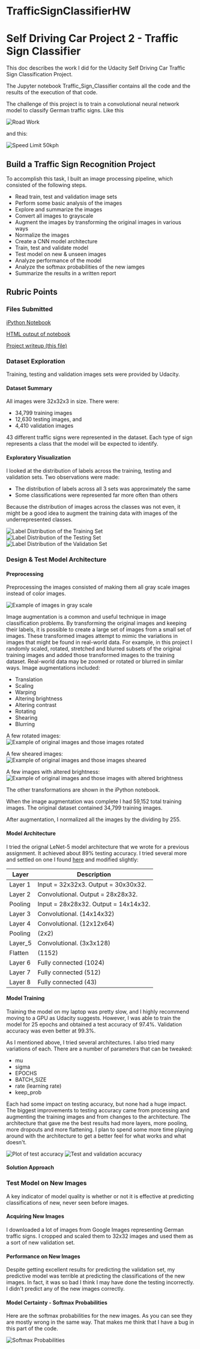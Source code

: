 # TrafficSignClassifierHW

# Self Driving Car Project 2 - Traffic Sign Classifier
This doc describes the work I did for the Udacity Self Driving Car Traffic Sign Classification Project.

The Jupyter notebook Traffic_Sign_Classifier contains all the code and the results of the 
execution of that code.

The challenge of this project is to train a convolutional neural network model to classify German traffic signs. Like this

[//]: # (Image References)

[image1]: ./origImages/german_1.jpg "Road Work"
[image2]: ./origImages/speed50.jpg "Speed Limit 50kph"

![Road Work][image1]

and this:

![Speed Limit 50kph][image2]

## Build a Traffic Sign Recognition Project

To accomplish this task, I built an image processing pipeline, which consisted of the following steps.

* Read train, test and validation image sets
* Perform some basic analysis of the images
* Explore and summarize the images
* Convert all images to grayscale
* Augment the images by transforming the original images in various ways
* Normalize the images
* Create a CNN model architecture
* Train, test and validate model
* Test model on new & unseen images
* Analyze performance of the model
* Analyze the softmax probabilities of the new iamges
* Summarize the results in a written report

## Rubric Points

### Files Submitted

[iPython Notebook](https://github.com/mjg042/TrafficSignClassifierHW/blob/master/Traffic_Sign_Classifier.ipynb)

[HTML output of notebook](https://github.com/mjg042/TrafficSignClassifierHW/blob/master/Traffic_Sign_Classifier.html)

[Project writeup (this file)](https://github.com/mjg042/TrafficSignClassifierHW/blob/master/README.md)

### Dataset Exploration

Training, testing and validation images sets were provided by Udacity.

#### Dataset Summary

All images were 32x32x3 in size. There were:

* 34,799 training images 
* 12,630 testing images, and
* 4,410 validation images

43 different traffic signs were represented in the dataset. Each type of sign represents a class that the model
will be expected to identify.


#### Exploratory Visualization

[//]: # (Image References)

[image3]: ./origImages/origImages.PNG "Random Images from dataset"
[image4]: ./origImages/labelDistTraining.PNG "Label Distribution of the Training Set"
[image5]: ./origImages/labelDistTesting.PNG "Label Distribution of the Testing Set"
[image6]: ./origImages/labelDistValidation.PNG "Label Distribution of the Validation Set"

I looked at the distribution of labels across the training, testing and validation sets. Two observations were made:

* The distribution of labels across all 3 sets was approximately the same
* Some classifications were represented far more often than others

Because the distribution of images across the classes was not even, it might be a good idea to augment the training data
with images of the underrepresented classes.

![Label Distribution of the Training Set][image4]
![Label Distribution of the Testing Set][image5]
![Label Distribution of the Validation Set][image6]


### Design & Test Model Architecture

#### Preprocessing

Preprocessing the images consisted of making them all gray scale images instead of color images. 

[//]: # (Image References)

[imageGray]: ./origImages/origImages.PNG "Example of images in gray scale"
[imageRotate]: ./origImages/rotate.PNG "Example of original images and those images rotated"
[imageShear]: ./origImages/shear.PNG "Example of original images and those images sheared"
[imageBright]: ./origImages/bright.PNG "Example of original images and those images with altered brightness"

![Example of images in gray scale][imageGray]

Image augmentation is a common and useful technique in image classification problems. By transforming the original images
and keeping their labels, it is possible to create a large set of images from a small set of images. These transformed images
attempt to mimic the variations in images that might be found in real-world data. For example, in this
project I randomly scaled, rotated, stretched and blurred subsets of the original training images and added 
those transformed images to the training dataset. Real-world data may be zoomed or rotated or blurred in similar ways.
Image augmentations included:

* Translation
* Scaling
* Warping
* Altering brightness
* Altering contrast
* Rotating
* Shearing
* Blurring

A few rotated images:
![Example of original images and those images rotated][imageRotate]

A few sheared images:
![Example of original images and those images sheared][imageShear]

A few images with altered brightness:
![Example of original images and those images with altered brightness][imageBright]

The other transformations are shown in the iPython notebook.

When the image augmentation was complete I had 59,152 total training images. The original dataset contained 34,799
training images. 

After augmentation, I normalized all the images by the dividing by 255.


#### Model Architecture

I tried the orignal LeNet-5 model architecture that we wrote for a previous assignment. It achieved about 89% testing 
accuracy. I tried several more and settled on one I found [here](http://localhost:8888/notebooks/notebooks/udacity/TSC.ipynb)
and modified slightly:

| Layer  | Description                          |
| ------ | ------------------------------------ |
| Layer 1| Input = 32x32x3. Output = 30x30x32.  |
| Layer 2| Convolutional. Output = 28x28x32.    |
| Pooling| Input = 28x28x32. Output = 14x14x32. |
| Layer 3| Convolutional. (14x14x32)            |
| Layer 4| Convolutional. (12x12x64)            |
| Pooling| (2x2)                                |
| Layer_5| Convolutional. (3x3x128)             |
| Flatten| (1152)                               |
| Layer 6| Fully connected (1024)               |
| Layer 7| Fully connected (512)                |
| Layer 8| Fully connected (43)                 |


#### Model Training

[//]: # (Image References)

[imageTestAccuracy]: ./origImages/testAccuracy.PNG "Plot of test accuracy"
[imageTestAccuracy1]: ./origImages/testAccuracy1.PNG "Test and validation accuracy"

Training the model on my laptop was pretty slow, and I highly recommend moving to a GPU as Udacity suggests. However, I
was able to train the model for 25 epochs and obtained a test accuracy of 97.4%. Validation accuracy was even better at 
99.3%.

As I mentioned above, I tried several architectures. I also tried many variations of each. There are a number of parameters
that can be tweaked:

* mu
* sigma
* EPOCHS
* BATCH_SIZE
* rate (learning rate)
* keep_prob

Each had some impact on testing accuracy, but none had a huge impact. The biggest improvements to testing
accuracy came from processing and augmenting the training images and from changes to the architecture. The
architecture that gave me the best results had more layers, more pooling, more dropouts and more flattening.
I plan to spend some more time playing around with the architecture to get a better feel for what works
and what doesn't.

![Plot of test accuracy][imageTestAccuracy]
![Test and validation accuracy][imageTestAccuracy1]

#### Solution Approach


### Test Model on New Images

A key indicator of model quality is whether or not it is effective at predicting classifications of new,
never seen before images. 

#### Acquiring New Images

I downloaded a lot of images from Google Images representing German traffic signs. I cropped and scaled them to
32x32 images and used them as a sort of new validation set.

#### Performance on New Images

Despite getting excellent results for predicting the validation set, my predictive model was terrible at 
predicting the classifications of the new images. In fact, it was so bad I think I may have done the testing
incorrectly. I didn't predict any of the new images correctly.

#### Model Certainty - Softmax Probabilities

Here are the softmax probabilities for the new images. As you can see they are mostly wrong in the same way. That makes
me think that I have a bug in this part of the code.

[//]: # (Image References)

[imageProbabilities]: ./origImages/softMaxProb.PNG "Softmax Probabilities"

![Softmax Probabilities][imageProbabilities]



